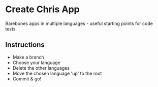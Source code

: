 # Create Chris App

Barebones apps in multiple languages - useful starting points for code tests.

## Instructions

- Make a branch
- Choose your language
- Delete the other languages
- Move the chosen language 'up' to the root
- Commit & go!
